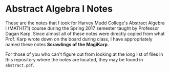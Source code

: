# Abstract Algebra I Notes

These are the notes that I took for Harvey Mudd College's Abstract Algebra I (MATH171) course during the Spring 2017 semester taught by Professor Dagan Karp. Since almost all of these notes were directly copied from what Prof. Karp wrote down on the board during class, I have appropriately named these notes **Scrawlings of the MagiKarp**.

For those of you who can't figure out from looking at the *long* list of files in this repository where the notes are located, they may be found in `abstract.pdf`.
